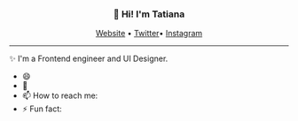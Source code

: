 <h3 align="center">👋 Hi! I'm Tatiana</h3>
<p align="center">
<a href="https://www.tatianacarrillo.com">Website</a> •
  <a href="https://twitter.com/tatiens">Twitter</a>•
  <a href="https://instagram.com/helloimtati_ana">Instagram</a>
</p>

---
✨ I'm a Frontend engineer and UI Designer. 


- 😄  
- 💬 
- 📫 How to reach me:
- ⚡ Fun fact: 
